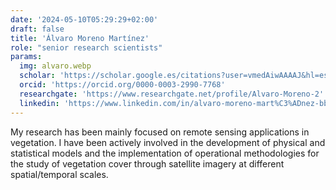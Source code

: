 ```yaml
---
date: '2024-05-10T05:29:29+02:00'
draft: false
title: 'Álvaro Moreno Martínez'
role: "senior research scientists"
params:
  img: alvaro.webp
  scholar: 'https://scholar.google.es/citations?user=vmedAiwAAAAJ&hl=es'
  orcid: 'https://orcid.org/0000-0003-2990-7768'
  researchgate: 'https://www.researchgate.net/profile/Alvaro-Moreno-2'
  linkedin: 'https://www.linkedin.com/in/alvaro-moreno-mart%C3%ADnez-bb193229/?originalSubdomain=es'
---
```


My research has been mainly focused on remote sensing applications in vegetation. I have been actively involved in the development of physical and statistical models and the implementation of operational methodologies for the study of vegetation cover through satellite imagery at different spatial/temporal scales.

